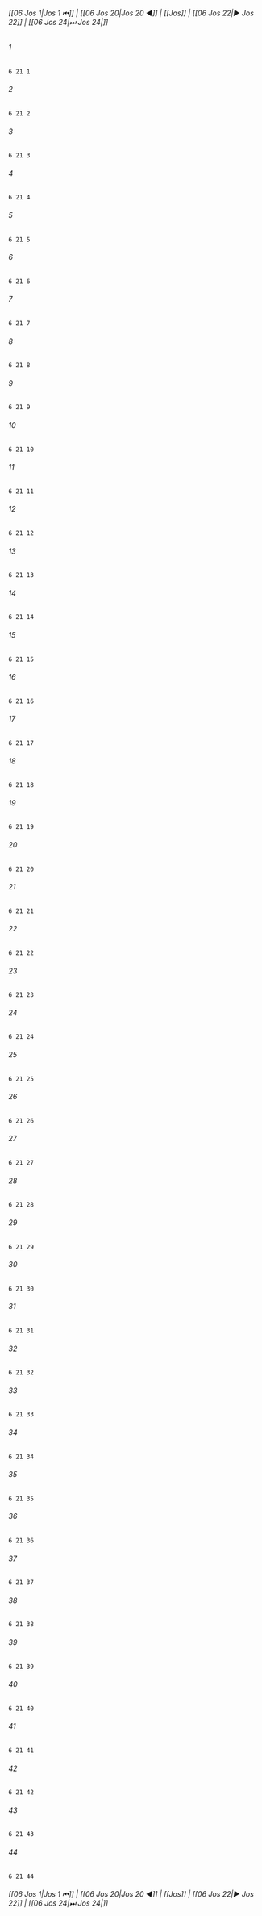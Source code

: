 
###### [[06 Jos 1|Jos 1 ⏮]] | [[06 Jos 20|Jos 20 ◀]] | [[Jos]] | [[06 Jos 22|▶ Jos 22]] | [[06 Jos 24|⏭ Jos 24|]]

###### 1
``` verse
6 21 1 
```
###### 2
``` verse
6 21 2 
```
###### 3
``` verse
6 21 3 
```
###### 4
``` verse
6 21 4 
```
###### 5
``` verse
6 21 5 
```
###### 6
``` verse
6 21 6 
```
###### 7
``` verse
6 21 7 
```
###### 8
``` verse
6 21 8 
```
###### 9
``` verse
6 21 9 
```
###### 10
``` verse
6 21 10 
```
###### 11
``` verse
6 21 11 
```
###### 12
``` verse
6 21 12 
```
###### 13
``` verse
6 21 13 
```
###### 14
``` verse
6 21 14 
```
###### 15
``` verse
6 21 15 
```
###### 16
``` verse
6 21 16 
```
###### 17
``` verse
6 21 17 
```
###### 18
``` verse
6 21 18 
```
###### 19
``` verse
6 21 19 
```
###### 20
``` verse
6 21 20 
```
###### 21
``` verse
6 21 21 
```
###### 22
``` verse
6 21 22 
```
###### 23
``` verse
6 21 23 
```
###### 24
``` verse
6 21 24 
```
###### 25
``` verse
6 21 25 
```
###### 26
``` verse
6 21 26 
```
###### 27
``` verse
6 21 27 
```
###### 28
``` verse
6 21 28 
```
###### 29
``` verse
6 21 29 
```
###### 30
``` verse
6 21 30 
```
###### 31
``` verse
6 21 31 
```
###### 32
``` verse
6 21 32 
```
###### 33
``` verse
6 21 33 
```
###### 34
``` verse
6 21 34 
```
###### 35
``` verse
6 21 35 
```
###### 36
``` verse
6 21 36 
```
###### 37
``` verse
6 21 37 
```
###### 38
``` verse
6 21 38 
```
###### 39
``` verse
6 21 39 
```
###### 40
``` verse
6 21 40 
```
###### 41
``` verse
6 21 41 
```
###### 42
``` verse
6 21 42 
```
###### 43
``` verse
6 21 43 
```
###### 44
``` verse
6 21 44 
```

###### [[06 Jos 1|Jos 1 ⏮]] | [[06 Jos 20|Jos 20 ◀]] | [[Jos]] | [[06 Jos 22|▶ Jos 22]] | [[06 Jos 24|⏭ Jos 24|]]


